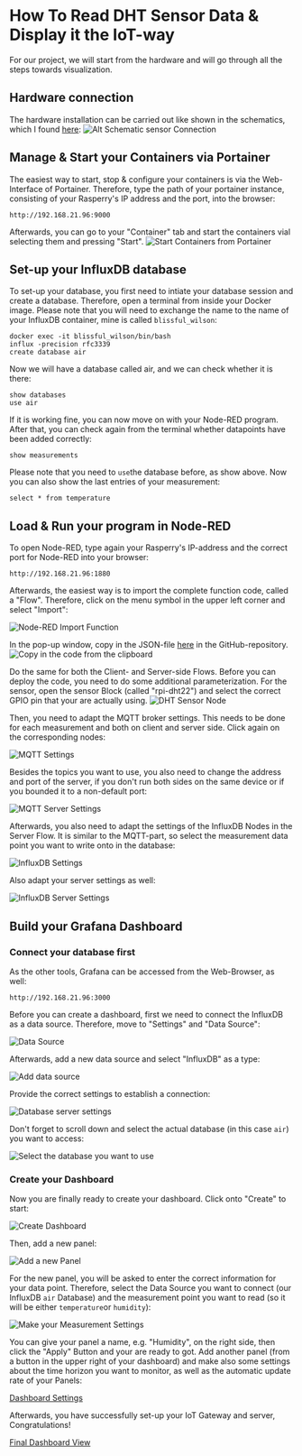 # How To Read DHT Sensor Data & Display it the IoT-way
For our project, we will start from the hardware and will go through all the steps towards visualization.

## Hardware connection
The hardware installation can be carried out like shown in the schematics, which I found [here](https://buyzero.de/blogs/news/tutorial-dht22-dht11-und-am2302-temperatursensor-feuchtigkeitsensor-am-raspberry-pi-anschliessen-und-ansteuern):
![Alt Schematic sensor Connection](https://cdn.shopify.com/s/files/1/1560/1473/files/DHT22_wiring_up_to_pi_1024x1024.png?v=1553198063)

## Manage & Start your Containers via Portainer
The easiest way to start, stop & configure your containers is via the Web-Interface of Portainer. Therefore, type the path of your portainer instance, consisting of your Rasperry's IP address and the port, into the browser:
```
http://192.168.21.96:9000
```

Afterwards, you can go to your "Container" tab and start the containers vial selecting them and pressing "Start".
![Start Containers from Portainer](/Images/Portainer.PNG)

## Set-up your InfluxDB database
To set-up your database, you first need to intiate your database session and create a database. Therefore, open a terminal from inside your Docker image. Please note that you will need to exchange the name to the name of your InfluxDB container, mine is called `blissful_wilson`:
```
docker exec -it blissful_wilson/bin/bash
influx -precision rfc3339
create database air
```
Now we will have a database called air, and we can check whether it is there:
```
show databases
use air
```
If it is working fine, you can now move on with your Node-RED program. After that, you can check again from the terminal whether datapoints have been added correctly:
```
show measurements
```
Please note that you need to `use`the database before, as show above. Now you can also show the last entries of your measurement:
```
select * from temperature
```

## Load & Run your program in Node-RED
To open Node-RED, type again your Rasperry's IP-address and the correct port for Node-RED into your browser:
```
http://192.168.21.96:1880
```
Afterwards, the easiest way is to import the complete function code, called a "Flow". Therefore, click on the menu symbol in the upper left corner and select "Import":

![Node-RED Import Function](/Images/NodeRed.PNG)

In the pop-up window, copy in the JSON-file [here](/Code/) in the GitHub-repository.
![Copy in the code from the clipboard](/Images/NodeRedImport.PNG)

Do the same for both the Client- and Server-side Flows. Before you can deploy the code, you need to do some additional parameterization. For the sensor, open the sensor Block (called "rpi-dht22") and select the correct GPIO pin that your are actually using. 
![DHT Sensor Node](/Images/dhtsensor.PNG)

Then, you need to adapt the MQTT broker settings. This needs to be done for each measurement and both on client and server side. Click again on the corresponding nodes:

![MQTT Settings](/Images/Mqtt1.PNG) 

Besides the topics you want to use, you also need to change the address and port of the server, if you don't run both sides on the same device or if you bounded it to a non-default port:

![MQTT Server Settings](/Images/MqttServerSettings.PNG)

Afterwards, you also need to adapt the settings of the InfluxDB Nodes in the Server Flow. It is similar to the MQTT-part, so select the measurement data point you want to write onto in the database:

![InfluxDB Settings](/Images/InfluxDbSettings.PNG)

Also adapt your server settings as well:

![InfluxDB Server Settings](/Images/InfluxDbServer.PNG)

## Build your Grafana Dashboard
### Connect your database first
As the other tools, Grafana can be accessed from the Web-Browser, as well:
```
http://192.168.21.96:3000
```
Before you can create a dashboard, first we need to connect the InfluxDB as a data source. Therefore, move to "Settings" and "Data Source":

![Data Source](/Images/GrafanaDataSourvce.PNG)

Afterwards, add a new data source and select "InfluxDB" as a type:

![Add data source](/Images/DataSourceInflux.PNG)

Provide the correct settings to establish a connection:

![Database server settings](/Images/IoTServerSettings.PNG)

Don't forget to scroll down and select the actual database (in this case `air`) you want to access:

![Select the database you want to use](/Images/IotServerSettings2.PNG)

### Create your Dashboard
Now you are finally ready to create your dashboard. Click onto "Create" to start:

![Create Dashboard](/Images/CreateDashboard.PNG)

Then, add a new panel:

![Add a new Panel](/Images/AddNewPanel.PNG)

For the new panel, you will be asked to enter the correct information for your data point. Therefore, select the Data Source you want to connect (our InfluxDB `air` Database) and the measurement point you want to read (so it will be either `temperature`or `humidity`):

![Make your Measurement Settings](/Images/HumiditySettings.PNG)

You can give your panel a name, e.g. "Humidity", on the right side, then click the "Apply" Button and your are ready to got. Add another panel (from a button in the upper right of your dashboard) and make also some settings about the time horizon you want to monitor, as well as the automatic update rate of your Panels:

[Dashboard Settings](/Images/AddPanel.PNG)

Afterwards, you have successfully set-up your IoT Gateway and server, Congratulations!

[Final Dashboard View](/Images/Dashboard.PNG)
